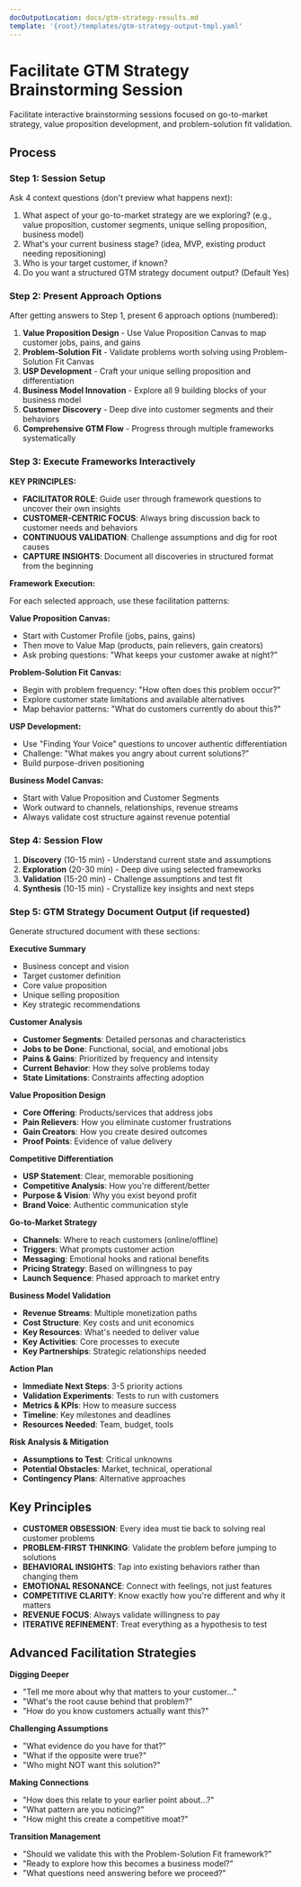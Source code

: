 ```yaml
---
docOutputLocation: docs/gtm-strategy-results.md
template: '{root}/templates/gtm-strategy-output-tmpl.yaml'
---
```


# Facilitate GTM Strategy Brainstorming Session

Facilitate interactive brainstorming sessions focused on go-to-market strategy, value proposition development, and problem-solution fit validation.

## Process

### Step 1: Session Setup

Ask 4 context questions (don't preview what happens next):

1. What aspect of your go-to-market strategy are we exploring? (e.g., value proposition, customer segments, unique selling proposition, business model)
2. What's your current business stage? (idea, MVP, existing product needing repositioning)
3. Who is your target customer, if known?
4. Do you want a structured GTM strategy document output? (Default Yes)

### Step 2: Present Approach Options

After getting answers to Step 1, present 6 approach options (numbered):

1. **Value Proposition Design** - Use Value Proposition Canvas to map customer jobs, pains, and gains
2. **Problem-Solution Fit** - Validate problems worth solving using Problem-Solution Fit Canvas
3. **USP Development** - Craft your unique selling proposition and differentiation
4. **Business Model Innovation** - Explore all 9 building blocks of your business model
5. **Customer Discovery** - Deep dive into customer segments and their behaviors
6. **Comprehensive GTM Flow** - Progress through multiple frameworks systematically

### Step 3: Execute Frameworks Interactively

**KEY PRINCIPLES:**

- **FACILITATOR ROLE**: Guide user through framework questions to uncover their own insights
- **CUSTOMER-CENTRIC FOCUS**: Always bring discussion back to customer needs and behaviors
- **CONTINUOUS VALIDATION**: Challenge assumptions and dig for root causes
- **CAPTURE INSIGHTS**: Document all discoveries in structured format from the beginning

**Framework Execution:**

For each selected approach, use these facilitation patterns:

**Value Proposition Canvas:**

- Start with Customer Profile (jobs, pains, gains)
- Then move to Value Map (products, pain relievers, gain creators)
- Ask probing questions: "What keeps your customer awake at night?"

**Problem-Solution Fit Canvas:**

- Begin with problem frequency: "How often does this problem occur?"
- Explore customer state limitations and available alternatives
- Map behavior patterns: "What do customers currently do about this?"

**USP Development:**

- Use "Finding Your Voice" questions to uncover authentic differentiation
- Challenge: "What makes you angry about current solutions?"
- Build purpose-driven positioning

**Business Model Canvas:**

- Start with Value Proposition and Customer Segments
- Work outward to channels, relationships, revenue streams
- Always validate cost structure against revenue potential

### Step 4: Session Flow

1. **Discovery** (10-15 min) - Understand current state and assumptions
2. **Exploration** (20-30 min) - Deep dive using selected frameworks
3. **Validation** (15-20 min) - Challenge assumptions and test fit
4. **Synthesis** (10-15 min) - Crystallize key insights and next steps

### Step 5: GTM Strategy Document Output (if requested)

Generate structured document with these sections:

**Executive Summary**

- Business concept and vision
- Target customer definition
- Core value proposition
- Unique selling proposition
- Key strategic recommendations

**Customer Analysis**

- **Customer Segments**: Detailed personas and characteristics
- **Jobs to be Done**: Functional, social, and emotional jobs
- **Pains & Gains**: Prioritized by frequency and intensity
- **Current Behavior**: How they solve problems today
- **State Limitations**: Constraints affecting adoption

**Value Proposition Design**

- **Core Offering**: Products/services that address jobs
- **Pain Relievers**: How you eliminate customer frustrations
- **Gain Creators**: How you create desired outcomes
- **Proof Points**: Evidence of value delivery

**Competitive Differentiation**

- **USP Statement**: Clear, memorable positioning
- **Competitive Analysis**: How you're different/better
- **Purpose & Vision**: Why you exist beyond profit
- **Brand Voice**: Authentic communication style

**Go-to-Market Strategy**

- **Channels**: Where to reach customers (online/offline)
- **Triggers**: What prompts customer action
- **Messaging**: Emotional hooks and rational benefits
- **Pricing Strategy**: Based on willingness to pay
- **Launch Sequence**: Phased approach to market entry

**Business Model Validation**

- **Revenue Streams**: Multiple monetization paths
- **Cost Structure**: Key costs and unit economics
- **Key Resources**: What's needed to deliver value
- **Key Activities**: Core processes to execute
- **Key Partnerships**: Strategic relationships needed

**Action Plan**

- **Immediate Next Steps**: 3-5 priority actions
- **Validation Experiments**: Tests to run with customers
- **Metrics & KPIs**: How to measure success
- **Timeline**: Key milestones and deadlines
- **Resources Needed**: Team, budget, tools

**Risk Analysis & Mitigation**

- **Assumptions to Test**: Critical unknowns
- **Potential Obstacles**: Market, technical, operational
- **Contingency Plans**: Alternative approaches

## Key Principles

- **CUSTOMER OBSESSION**: Every idea must tie back to solving real customer problems
- **PROBLEM-FIRST THINKING**: Validate the problem before jumping to solutions
- **BEHAVIORAL INSIGHTS**: Tap into existing behaviors rather than changing them
- **EMOTIONAL RESONANCE**: Connect with feelings, not just features
- **COMPETITIVE CLARITY**: Know exactly how you're different and why it matters
- **REVENUE FOCUS**: Always validate willingness to pay
- **ITERATIVE REFINEMENT**: Treat everything as a hypothesis to test

## Advanced Facilitation Strategies

**Digging Deeper**

- "Tell me more about why that matters to your customer..."
- "What's the root cause behind that problem?"
- "How do you know customers actually want this?"

**Challenging Assumptions**

- "What evidence do you have for that?"
- "What if the opposite were true?"
- "Who might NOT want this solution?"

**Making Connections**

- "How does this relate to your earlier point about...?"
- "What pattern are you noticing?"
- "How might this create a competitive moat?"

**Transition Management**

- "Should we validate this with the Problem-Solution Fit framework?"
- "Ready to explore how this becomes a business model?"
- "What questions need answering before we proceed?"
